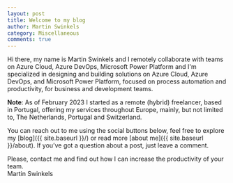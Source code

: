 ```yaml
---
layout: post
title: Welcome to my blog
author: Martin Swinkels
category: Miscellaneous
comments: true
---
```


Hi there, my name is Martin Swinkels and I remotely collaborate with teams on Azure Cloud, Azure DevOps, Microsoft Power Platform and I'm specialized in designing and building solutions on Azure Cloud, Azure DevOps, and Microsoft Power Platform, focused on process automation and productivity, for business and development teams.

<div class="important">
    <p><strong>Note</strong>: As of February 2023 I started as a remote (hybrid) freelancer, based in Portugal, offering my services throughout Europe, mainly, but not limited to, The Netherlands, Portugal and Switzerland.</p>
</div>

You can reach out to me using the social buttons below, feel free to explore my [blog]({{ site.baseurl }}/) or read more [about me]({{ site.baseurl }}/about). If you’ve got a question about a post, just leave a comment.

Please, contact me and find out how I can increase the productivity of your team.  
Martin Swinkels

<!--
For more instructions head over to the [Jekyll Now repository](https://github.com/barryclark/jekyll-now) on GitHub.
-->
